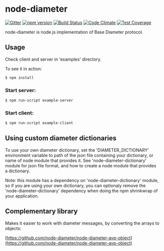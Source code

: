 # node-diameter

[![Gitter](https://img.shields.io/badge/gitter-join%20chat-1dce73.svg)](https://gitter.im/node-diameter/node-diameter?utm_source=badge&utm_medium=badge&utm_campaign=pr-badge)
[![npm version](https://badge.fury.io/js/diameter.svg)](http://badge.fury.io/js/diameter)
[![Build Status](https://travis-ci.org/node-diameter/node-diameter.svg?branch=master)](https://travis-ci.org/node-diameter/node-diameter)
[![Code Climate](https://codeclimate.com/github/node-diameter/node-diameter/badges/gpa.svg)](https://codeclimate.com/github/node-diameter/node-diameter)
[![Test Coverage](https://codeclimate.com/github/node-diameter/node-diameter/badges/coverage.svg)](https://codeclimate.com/github/node-diameter/node-diameter/coverage)

node-diameter is node.js implementation of Base Diameter protocol. 


## Usage

Check client and server in 'examples' directory. 

To see it in action:

````bash
$ npm install
````

### Start server:
````bash
$ npm run-script example-server
````

### Start client:
````bash
$ npm run-script example-client
````

## Using custom diameter dictionaries

To use your own diameter dictionary, set the 'DIAMETER_DICTIONARY' environment variable to path of the json file containing your dictionary, or name of node module that provides it. See 'node-diameter-dictionary' module for json file format, and how to create a node module that provides a dictionary. 

Note: this module has a dependency on 'node-diameter-dictionary' module, so if you are using your own dictionary, you can optionaly remove the 'node-diameter-dictionary' dependency when doing the npm shrinkwrap of your application. 

## Complementary library

Makes it easier to work with diameter messages, by converting the arrays to objects:

[https://github.com/node-diameter/node-diameter-avp-object](https://github.com/node-diameter/node-diameter-avp-object)
